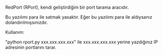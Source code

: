 RedPort (RPort), kendi geliştirdiğim bir port tarama aracıdır.

Bu yazılımı para ile satmak yasaktır. Eğer bu yazılımı para ile aldıysanız dolandırılmışsınızdır.

Kullanım:

"python rport.py xxx.xxx.xxx.xxx" ile xxx.xxx.xxx.xxx yerine yazdığınız IP adresinin portlarını tarar.

